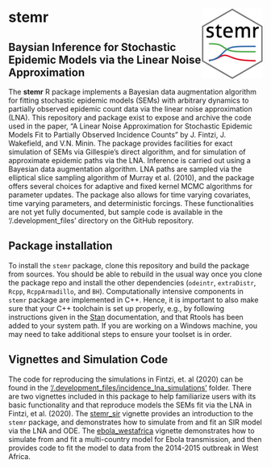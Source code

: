 
<!-- README.md is generated from README.Rmd. Please edit that file -->

# stemr <img src="man/figures/logo.png" align="right" alt="" width="120" />

## Baysian Inference for Stochastic Epidemic Models via the Linear Noise Approximation

The **stemr** R package implements a Bayesian data augmentation
algorithm for fitting stochastic epidemic models (SEMs) with arbitrary
dynamics to partially observed epidemic count data via the linear noise
approximation (LNA). This repository and package exist to expose and
archive the code used in the paper, “A Linear Noise Approximation for
Stochastic Epidemic Models Fit to Partially Observed Incidence Counts”
by J. Fintzi, J. Wakefield, and V.N. Minin. The package provides
facilities for exact simulation of SEMs via Gillespie’s direct
algorithm, and for simulation of approximate epidemic paths via the LNA.
Inference is carried out using a Bayesian data augmentation algorithm.
LNA paths are sampled via the elliptical slice sampling algorithm of
Murray et al. (2010), and the package offers several choices for
adaptive and fixed kernel MCMC algorithms for parameter updates. The
package also allows for time varying covariates, time varying
parameters, and deterministic forcings. These functionalities are not
yet fully documented, but sample code is available in the
‘/.development\_files’ directory on the GitHub repository.

## Package installation

To install the `stemr` package, clone this repository and build the
package from sources. You should be able to rebuild in the usual way
once you clone the package repo and install the other dependencies
(`odeintr`, `extraDistr`, `Rcpp`, `RcppArmadillo`, and `BH`).
Computationally intensive components in `stemr` package are implemented
in C++. Hence, it is important to also make sure that your C++ toolchain
is set up properly, e.g., by following instructions given in the
[Stan](https://github.com/stan-dev/rstan/wiki/RStan-Getting-Started)
documentation, and that Rtools has been added to your system path. If
you are working on a Windows machine, you may need to take additional
steps to ensure your toolset is in order.

## Vignettes and Simulation Code

The code for reproducing the simulations in Fintzi, et. al (2020) can be
found in the
[‘/.development\_files/incidence\_lna\_simulations’](https://github.com/fintzij/stemr/tree/master/.development_files/incidence_lna_simulations)
folder. There are two vignettes included in this package to help
familiarize users with its basic functionality and that reproduce models
the SEMs fit via the LNA in Fintzi, et al. (2020). The
[stemr\_sir](https://github.com/fintzij/stemr/blob/master/vignettes/stemr_sir.Rmd)
vignette provides an introduction to the `stemr` package, and
demonstrates how to simulate from and fit an SIR model via the LNA and
ODE. The
[ebola\_westafrica](https://github.com/fintzij/stemr/blob/master/vignettes/ebola_westafrica.Rmd)
vignette demonstrates how to simulate from and fit a multi-country model
for Ebola transmission, and then provides code to fit the model to data
from the 2014-2015 outbreak in West Africa.

